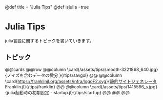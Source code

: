 @def title = "Julia Tips"
@def isjulia =true

# Julia Tips
julia言語に関するトピックを書いていきます。

## トピック
@@cards
@@row
@@column \card{/assets/tips/smooth-3221868_640.jpg}{ノイズを含むデータの微分 }{/tips/savgol} @@
@@column \card{https://franklinjl.org/assets/infra/logoF2.svg}{静的サイトジェネレータ Franklin.jl}{/tips/franklin} @@
@@column \card{/assets/tips/1415596_s.jpg}{julia起動時の初期設定 - startup.jl}{/tips/startup} @@
@@
@@


